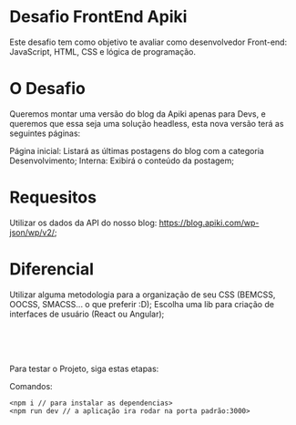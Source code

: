 # Desafio FrontEnd Apiki

<p> Este desafio tem como objetivo te avaliar como desenvolvedor Front-end: JavaScript, HTML, CSS e lógica de programação.</p>

<h1>O Desafio</h1>

Queremos montar uma versão do blog da Apiki apenas para Devs, e queremos que essa seja uma solução headless, esta nova versão terá as seguintes páginas:

Página inicial: Listará as últimas postagens do blog com a categoria Desenvolvimento;
Interna: Exibirá o conteúdo da postagem;

<h1>Requesitos</h1>

Utilizar os dados da API do nosso blog: https://blog.apiki.com/wp-json/wp/v2/;

<h1>Diferencial</h1>

Utilizar alguma metodologia para a organização de seu CSS (BEMCSS, OOCSS, SMACSS... o que preferir :D);
Escolha uma lib para criação de interfaces de usuário (React ou Angular);

<br>
<br>
<br>

Para testar o Projeto, siga estas etapas:

Comandos:
```
<npm i // para instalar as dependencias>
<npm run dev // a aplicação ira rodar na porta padrão:3000>
```
</br>
